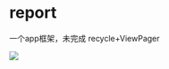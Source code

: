 # report
一个app框架，未完成
recycle+ViewPager

![](https://github.com/wangbingyan90/report/blob/master/c.gif)